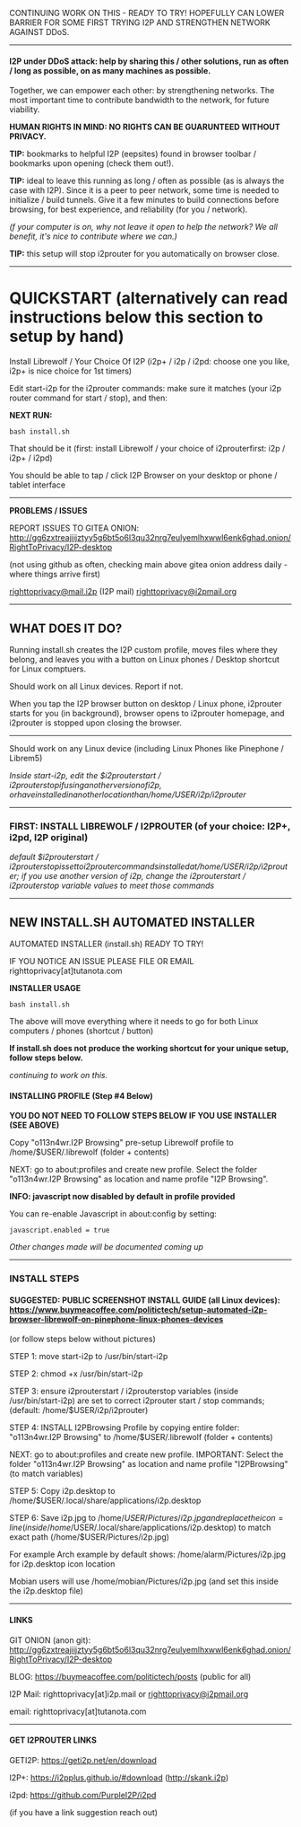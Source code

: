CONTINUING WORK ON THIS - READY TO TRY! HOPEFULLY CAN LOWER BARRIER FOR SOME FIRST TRYING I2P AND STRENGTHEN NETWORK AGAINST DDoS. 

---

#### I2P under DDoS attack: help by sharing this / other solutions, run as often / long as possible, on as many machines as possible.

Together, we can empower each other: by strengthening networks. The most important time to contribute bandwidth to the network, for
future viability.

**HUMAN RIGHTS IN MIND: NO RIGHTS CAN BE GUARUNTEED WITHOUT PRIVACY.**

**TIP:** bookmarks to helpful I2P (eepsites) found in browser toolbar / bookmarks upon opening (check them out!). 

**TIP:** ideal to leave this running as long / often as possible (as is always the case with I2P). Since it is a peer to peer network, 
some time is needed to initialize / build tunnels. Give it a few minutes to build connections before browsing, for best experience, 
and reliability (for you / network).

*(f your computer is on, why not leave it open to help the network? We all benefit, it's nice to contribute where we can.)*

**TIP:** this setup will stop i2prouter for you automatically on browser close.

---

# QUICKSTART (alternatively can read instructions below this section to setup by hand)

Install Librewolf / Your Choice Of I2P (i2p+ / i2p / i2pd: choose one you like, i2p+ is nice choice for 1st timers)

Edit start-i2p for the i2prouter commands: make sure it matches (your i2p router command for start / stop), and then:

**NEXT RUN:** 

    bash install.sh

That should be it (first: install Librewolf / your choice of i2prouterfirst: i2p / i2p+ / i2pd)

You should be able to tap / click I2P Browser on your desktop or phone / tablet interface

---

**PROBLEMS / ISSUES**

REPORT ISSUES TO GITEA ONION: http://gg6zxtreajiijztyy5g6bt5o6l3qu32nrg7eulyemlhxwwl6enk6ghad.onion/RightToPrivacy/I2P-desktop

(not using github as often, checking main above gitea onion address daily - where things arrive first)

righttoprivacy@mail.i2p (I2P mail)
righttoprivacy@i2pmail.org

---

## WHAT DOES IT DO?

Running install.sh creates the I2P custom profile, moves files where they belong, and leaves you with
a button on Linux phones / Desktop shortcut for Linux comptuers.

Should work on all Linux devices. Report if not.

When you tap the I2P browser button on desktop / Linux phone, i2prouter starts for you (in background), browser
opens to i2prouter homepage, and i2prouter is stopped upon closing the browser.

---

Should work on any Linux device (including Linux Phones like Pinephone / Librem5)

*Inside start-i2p, edit the $i2prouterstart / $i2prouterstop if using another version of i2p, or have installed
in another location than /home/$USER/i2p/i2prouter*

---

### FIRST: INSTALL LIBREWOLF / I2PROUTER (of your choice: I2P+, i2pd, I2P original)

*default $i2prouterstart / $i2prouterstop is set to i2prouter commands installed at /home/$USER/i2p/i2prouter; if you use another
version of i2p, change the i2prouterstart / i2prouterstop variable values to meet those commands*

---

## NEW INSTALL.SH AUTOMATED INSTALLER

AUTOMATED INSTALLER (install.sh) READY TO TRY!

IF YOU NOTICE AN ISSUE PLEASE FILE OR EMAIL righttoprivacy[at]tutanota.com

**INSTALLER USAGE**

    bash install.sh

The above will move everything where it needs to go for both Linux computers / phones (shortcut / button)

**If install.sh does not produce the working shortcut for your unique setup, follow steps below.**

*continuing to work on this.*

#### INSTALLING PROFILE (Step #4 Below)

**YOU DO NOT NEED TO FOLLOW STEPS BELOW IF YOU USE INSTALLER (SEE ABOVE)**

Copy "o113n4wr.I2P Browsing"  pre-setup Librewolf profile to /home/$USER/.librewolf (folder + contents)

NEXT: go to about:profiles and create new profile. Select the folder "o113n4wr.I2P Browsing" as location and name profile "I2P Browsing".

**INFO: javascript now disabled by default in profile provided** 

You can re-enable Javascript in about:config by setting: 

    javascript.enabled = true

*Other changes made will be documented coming up*

---

### INSTALL STEPS 

#### SUGGESTED: PUBLIC SCREENSHOT INSTALL GUIDE (all Linux devices): https://www.buymeacoffee.com/politictech/setup-automated-i2p-browser-librewolf-on-pinephone-linux-phones-devices

(or follow steps below without pictures)

STEP 1: move start-i2p to /usr/bin/start-i2p

STEP 2: chmod +x /usr/bin/start-i2p

STEP 3: ensure i2prouterstart / i2prouterstop variables (inside /usr/bin/start-i2p) are set to correct i2prouter start / stop commands; (default: /home/$USER/i2p/i2prouter)

STEP 4: INSTALL I2PBrowsing Profile by copying entire folder: "o113n4wr.I2P Browsing" to /home/$USER/.librewolf (folder + contents)

NEXT: go to about:profiles and create new profile. IMPORTANT: Select the folder "o113n4wr.I2P Browsing" as location and name profile "I2PBrowsing" (to match variables)

STEP 5: Copy i2p.desktop to /home/$USER/.local/share/applications/i2p.desktop

STEP 6: Save i2p.jpg to /home/$USER/Pictures/i2p.jpg and replace the icon= line (inside /home/$USER/.local/share/applications/i2p.desktop) to 
match exact path (/home/$USER/Pictures/i2p.jpg)

For example Arch example by default shows: /home/alarm/Pictures/i2p.jpg for i2p.desktop icon location

Mobian users will use /home/mobian/Pictures/i2p.jpg (and set this inside the i2p.desktop file)

---

#### LINKS

GIT ONION (anon git): http://gg6zxtreajiijztyy5g6bt5o6l3qu32nrg7eulyemlhxwwl6enk6ghad.onion/RightToPrivacy/I2P-desktop

BLOG: https://buymeacoffee.com/politictech/posts (public for all)

I2P Mail: righttoprivacy[at]i2p.mail or righttoprivacy@i2pmail.org

email: righttoprivacy[at]tutanota.com

---

#### GET I2PROUTER LINKS

GETI2P: https://geti2p.net/en/download

I2P+: https://i2pplus.github.io/#download (http://skank.i2p)

i2pd: https://github.com/PurpleI2P/i2pd

(if you have a link suggestion reach out)
